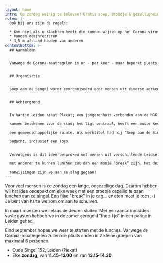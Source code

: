 ```yaml
---
layout: home
intro: Op zondag weinig te beleven? Gratis soep, broodje & gezelligheid!
rules: |-
  Ook bij ons zijn de regels:

  * Kom niet als u klachten heeft die kunnen wijzen op het Corona-virus
  * Handen desinfecteren
  * 1,5 m afstand houden van anderen
contentBottom: >-
  ## Aanmelden


  Vanwege de Corona-maatregelen is er - per keer - maar beperkt plaats bij de lunches. Aanmelden is verplicht. Stuur een mailtje naar **[soepaandesingel@gmail.com](mailto:soepaandesingel@gmail.com)** met daarin enkele data waarop u zou willen/kunnen komen. U krijgt dan bericht wanneer er plaats is.


  ## Organisatie


  Soep aan de Singel wordt georganiseerd door mensen uit diverse kerken en studentenverenigingen. De lunch is gratis en wordt mede mogelijk gemaakt door het “Bloeifonds” van de Nederlands Gereformeerde Kerk Oegstgeest.


  ## Achtergrond


  In hartje Leiden staat Plexat; een jongerenhuis verbonden aan de NGK Oegstgeest e.o. Medio 2018 vroeg Bram Dijkstra, toenmalig kerkelijk werker in deze kerk, zich af of de mogelijkheden die Plexat heeft, wat meer zouden

  kunnen betekenen voor de stad; het ligt centraal, heeft een mooie keuken en

  een gemeenschappelijke ruimte. Als werktitel had hij “Soep aan de Singel”

  bedacht, inclusief een logo.


  Vervolgens is dit idee besproken met mensen uit verschillende Leidse kerken en organisaties. Daarbij kwam naar voren dat met name de zondag voor veel mensen best een lange, eenzame dag is. De gelegenheid om op die dag gezellig samen

  met anderen te kunnen lunchen zou dan een mooie “break” zijn. Met deze

  aanwijzingen zijn we aan de slag gegaan!
---
```

Voor veel mensen is de zondag een lange, ongezellige dag. Daarom hebben wij het idee opgepakt om elke week met een groepje gezellig te gaan lunchen aan de singel. Een fijne "break" in je dag... en eten moet je toch ;-) Je bent van harte welkom om aan te schuiven.

In maart moesten we helaas de deuren sluiten. Met een aantal inmiddels vaste gasten hebben we in de zomer geregeld "thee-tijd" in een parkje in Leiden gehad.

Eind september hopen we weer te starten met de lunches. Vanwege de Corona-maatregelen zullen die plaatsvinden in 2 kleine groepen van maximaal 6 personen.

* Oude Singel 152, Leiden (Plexat)
* Elke **zondag**, van **11.45-13.00** en van **13.15-14.30**
